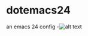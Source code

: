 dotemacs24
==========

an emacs 24 config
-![alt text](https://jackangers.imgix.net/chester.png "github class")
